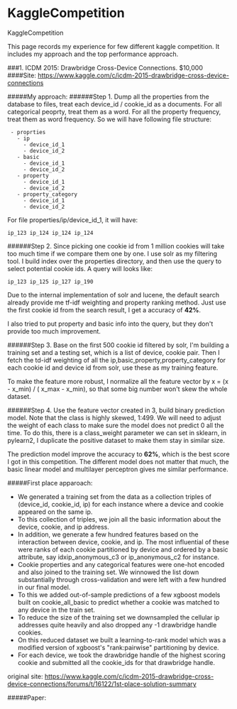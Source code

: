 # KaggleCompetition
KaggleCompetition

This page records my experience for few different kaggle competition. It includes my approach and the top performance approach.

###1. ICDM 2015: Drawbridge Cross-Device Connections. $10,000  
####Site: https://www.kaggle.com/c/icdm-2015-drawbridge-cross-device-connections

#####My approach:
######Step 1.
Dump all the properties from the database to files, treat each device_id / cookie_id as a documents. For all categorical peoprty, treat them as a word. For all the property frequency, treat them as word frequency. So we will have following file structure:
```
 - proprties
   - ip
     - device_id_1
     - device_id_2
   - basic
     - device_id_1
     - device_id_2
   - property
     - device_id_1
     - device_id_2
   - property_category
     - device_id_1
     - device_id_2
  ```
For file properties/ip/device_id_1, it will have:
```
ip_123 ip_124 ip_124 ip_124
```
######Step 2.
Since picking one cookie id from 1 million cookies will take too much time if we compare them one by one. I use solr as my filtering tool. I build index over the properties directory, and then use the query <all the ip from a device> to select potential cookie ids. A query will looks like:
```
ip_123 ip_125 ip_127 ip_190 
```
Due to the internal implementation of solr and lucene, the default search already provide me tf-idf weighting and property ranking method. Just use the first cookie id from the search result, I get a accuracy of **42%**.

I also tried to put property and basic info into the query, but they don't provide too much improvement.

######Step 3.
Base on the first 500 cookie id filtered by solr, I'm building a training set and a testing set, which is a list of device, cookie pair. Then I fetch the td-idf weighting of all the ip,basic,property,property_category for each cookie id and device id from solr, use these as my training feature.

To make the feature more robust, I normalize all the feature vector by x = (x - x_min) / ( x_max - x_min), so that some big number won't skew the whole dataset.

######Step 4.
Use the feature vector created in 3, build binary prediction model. Note that the class is highly skewed, 1:499. We will need to adjust the weight of each class to make sure the model does not predict 0 all the time. To do this, there is a class_weight parameter we can set in sklearn, in pylearn2, I duplicate the positive dataset to make them stay in similar size.

The prediction model improve the accuracy to **62%**, which is the best score I got in this competition. The different model does not matter that much, the basic linear model and multilayer perceptron gives me similar performance.

#####First place apparoach:
- We generated a training set from the data as a collection triples of (device_id, cookie_id, ip) for each instance where a device and cookie appeared on the same ip.
- To this collection of triples, we join all the basic information about the device, cookie, and ip address.
- In addition, we generate a few hundred features based on the interaction between device, cookie, and ip. The most influential of these were ranks of each cookie partitioned by device and ordered by a basic attribute, say idxip_anonymous_c3 or ip_anonymous_c2 for instance.
- Cookie properties and any categorical features were one-hot encoded and also joined to the training set. We winnowed the list down substantially through cross-validation and were left with a few hundred in our final model.
- To this we added out-of-sample predictions of a few xgboost models built on cookie_all_basic to predict whether a cookie was matched to any device in the train set.
- To reduce the size of the training set we downsampled the cellular ip addresses quite heavily and also dropped any -1 drawbridge handle cookies.
- On this reduced dataset we built a learning-to-rank model which was a modified version of xgboost's "rank:pairwise" partitioning by device.
- For each device, we took the drawbridge handle of the highest scoring cookie and submitted all the cookie_ids for that drawbridge handle.

original site: https://www.kaggle.com/c/icdm-2015-drawbridge-cross-device-connections/forums/t/16122/1st-place-solution-summary

#####Paper: <to be collected> 
